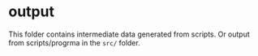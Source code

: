 
# output

This folder contains intermediate data generated from scripts. 
Or output from scripts/progrma in the `src/` folder.
